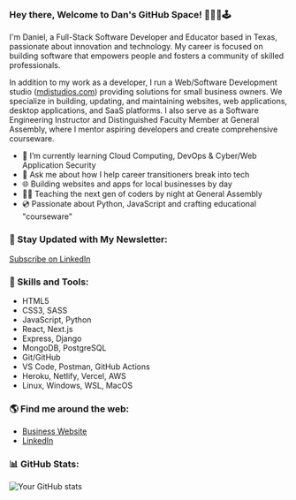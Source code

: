 <!--
**myDeveloperJourney/myDeveloperJourney** is a ✨ _special_ ✨ repository because its `README.md` (this file) appears on your GitHub profile. -->

### Hey there, Welcome to Dan's GitHub Space! 👨🏼‍💻🕹️

I'm Daniel, a Full-Stack Software Developer and Educator based in Texas, passionate about innovation and technology. My career is focused on building software that empowers people and fosters a community of skilled professionals.

In addition to my work as a developer, I run a Web/Software Development studio ([mdjstudios.com](https://mdjstudios.com)) providing solutions for small business owners. We specialize in building, updating, and maintaining websites, web applications, desktop applications, and SaaS platforms. I also serve as a Software Engineering Instructor and Distinguished Faculty Member at General Assembly, where I mentor aspiring developers and create comprehensive courseware.

- 🌱 I’m currently learning Cloud Computing, DevOps & Cyber/Web Application Security
- 💬 Ask me about how I help career transitioners break into tech
- 🌐 Building websites and apps for local businesses by day
- 🧑‍🏫 Teaching the next gen of coders by night at General Assembly
- 💿 Passionate about Python, JavaScript and crafting educational "courseware"

### 💌 Stay Updated with My Newsletter:

<a href="https://www.linkedin.com/build-relation/newsletter-follow?entityUrn=7037147055806439424" target="_blank">Subscribe on LinkedIn</a>

### 🚀 Skills and Tools:

<ul>
  <li>HTML5</li>
  <li>CSS3, SASS</li>
  <li>JavaScript, Python</li>
  <li>React, Next.js</li>
  <li>Express, Django</li>
  <li>MongoDB, PostgreSQL</li>
  <li>Git/GitHub</li>
  <li>VS Code, Postman, GitHub Actions</li>
  <li>Heroku, Netlify, Vercel, AWS</li>
  <li>Linux, Windows, WSL, MacOS</li>
</ul>

### 🌎 Find me around the web:

- [Business Website](https://mdjstudios.com)
- [LinkedIn](https://www.linkedin.com/in/daniel-j-scott/)

### 📊 GitHub Stats:

![Your GitHub stats](https://github-readme-stats.vercel.app/api?username=myDeveloperJourney&show_icons=true&theme=dark)

<!-- https://www.hackthebox.com/achievement/machine/1993955/472 -->
<!-- https://www.hackthebox.com/achievement/machine/1993955/396 -->
<!-- https://www.hackthebox.com/achievement/machine/1993955/397 -->
